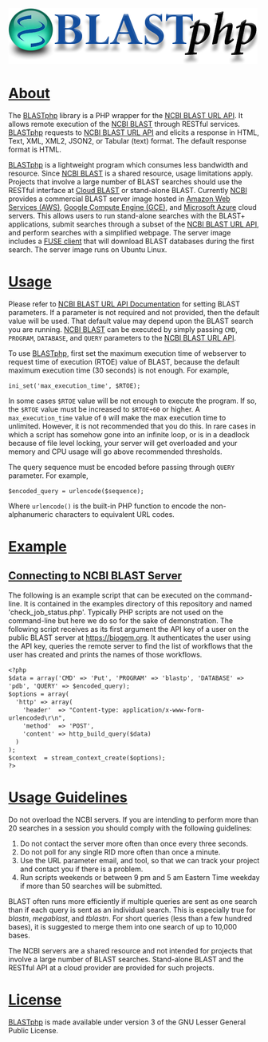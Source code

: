 ![BLASTphp](https://raw.githubusercontent.com/AshokHub/BLASTphp/misc/BLASTphp_Logo_500px.png)

# [About](https://github.com/AshokHub/BLASTphp/blob/master/README.md)
The [BLASTphp](https://github.com/AshokHub/BLASTphp) library is a PHP wrapper for the [NCBI BLAST URL API](https://ncbi.github.io/blast-cloud/dev/api.html). It allows remote execution of the [NCBI BLAST](https://blast.ncbi.nlm.nih.gov/Blast.cgi) through RESTful services. [BLASTphp](https://github.com/AshokHub/BLASTphp) requests to [NCBI BLAST URL API](https://ncbi.github.io/blast-cloud/dev/api.html) and elicits a response in HTML, Text, XML, XML2, JSON2, or Tabular (text) format. The default response format is HTML.

[BLASTphp](https://github.com/AshokHub/BLASTphp) is a lightweight program which consumes less bandwidth and resource. Since [NCBI BLAST](https://blast.ncbi.nlm.nih.gov/Blast.cgi) is a shared resource, usage limitations apply. Projects that involve a large number of BLAST searches should use the RESTful interface at [Cloud BLAST](https://blast.ncbi.nlm.nih.gov/Blast.cgi?CMD=Web&PAGE_TYPE=BlastDocs&DOC_TYPE=CloudBlast) or stand-alone BLAST. Currently [NCBI](https://www.ncbi.nlm.nih.gov/) provides a commercial BLAST server image hosted in [Amazon Web Services (AWS)](https://aws.amazon.com/marketplace/pp/B00N44P7L6), [Google Compute Engine (GCE)](https://googlegenomics.readthedocs.org/en/latest/use_cases/run_familiar_tools/ncbiblast.html), and [Microsoft Azure](https://azure.microsoft.com/en-us/marketplace/virtual-machines/all/?term=ncbi-blast) cloud servers. This allows users to run stand-alone searches with the BLAST+ applications, submit searches through a subset of the [NCBI BLAST URL API](https://ncbi.github.io/blast-cloud/dev/api.html), and perform searches with a simplified webpage. The server image includes a [FUSE client](https://ncbi.github.io/blast-cloud/doc/fuse.html) that will download BLAST databases during the first search. The server image runs on Ubuntu Linux.

# [Usage](https://ncbi.github.io/blast-cloud/doc/running-web-blast.html)
Please refer to [NCBI BLAST URL API Documentation](https://ncbi.github.io/blast-cloud/dev/api.html) for setting BLAST parameters. If a parameter is not required and not provided, then the default value will be used. That default value may depend upon the BLAST search you are running. [NCBI BLAST](https://blast.ncbi.nlm.nih.gov/Blast.cgi) can be executed by simply passing `CMD`, `PROGRAM`, `DATABASE`, and `QUERY` parameters to the [NCBI BLAST URL API](https://ncbi.github.io/blast-cloud/dev/api.html).

To use [BLASTphp](https://github.com/AshokHub/BLASTphp), first set the maximum execution time of webserver to request time of execution (RTOE) value of BLAST, because the default maximum execution time (30 seconds) is not enough. For example,

    ini_set('max_execution_time', $RTOE);

In some cases `$RTOE` value will be not enough to execute the program. If so, the `$RTOE` value must be increased to `$RTOE+60` or higher. A `max_execution_time` value of `0` will make the max execution time to unlimited. However, it is not recommended that you do this. In rare cases in which a script has somehow gone into an infinite loop, or is in a deadlock because of file level locking, your server will get overloaded and your memory and CPU usage will go above recommended thresholds.

The query sequence must be encoded before passing through `QUERY` parameter. For example,

    $encoded_query = urlencode($sequence);

Where `urlencode()` is the built-in PHP function to encode the non-alphanumeric characters to equivalent URL codes.

# [Example](https://github.com/AshokHub/BLASTphp#example)
## [Connecting to NCBI BLAST Server](https://github.com/AshokHub/BLASTphp#connecting-to-ncbi-blast-server)
The following is an example script that can be executed on the command-line. It is contained in the examples directory of this repository and named 'check_job_status.php'.  Typically PHP scripts are not used on the command-line but here we do so for the sake of demonstration.  The following script receives as its first argument the API key of a user on the public BLAST server at https://biogem.org.  It authenticates the user using the API key, queries the remote server to find the list of workflows that the user has created and prints the names of those workflows.

    <?php
    $data = array('CMD' => 'Put', 'PROGRAM' => 'blastp', 'DATABASE' => 'pdb', 'QUERY' => $encoded_query);
	$options = array(
	  'http' => array(
		'header'  => "Content-type: application/x-www-form-urlencoded\r\n",
		'method'  => 'POST',
		'content' => http_build_query($data)
	  )
	);
	$context  = stream_context_create($options);
	?>

# [Usage Guidelines](https://blast.ncbi.nlm.nih.gov/Blast.cgi?CMD=Web&PAGE_TYPE=BlastDocs&DOC_TYPE=DeveloperInfo)
Do not overload the NCBI servers. If you are intending to perform more than 20 searches in a session you should comply with the following guidelines:

1. Do not contact the server more often than once every three seconds.
2. Do not poll for any single RID more often than once a minute.
3. Use the URL parameter email, and tool, so that we can track your project and contact you if there is a problem.
4. Run scripts weekends or between 9 pm and 5 am Eastern Time weekday if more than 50 searches will be submitted.

BLAST often runs more efficiently if multiple queries are sent as one search than if each query is sent as an individual search. This is especially true for *blastn*, *megablast*, and *tblastn*. For short queries (less than a few hundred bases), it is suggested to merge them into one search of up to 10,000 bases.

The NCBI servers are a shared resource and not intended for projects that involve a large number of BLAST searches. Stand-alone BLAST and the RESTful API at a cloud provider are provided for such projects.
	
# [License](https://github.com/AshokHub/BLASTphp/blob/master/LICENSE)
[BLASTphp](https://github.com/AshokHub/BLASTphp) is made available under version 3 of the GNU Lesser General Public License.
